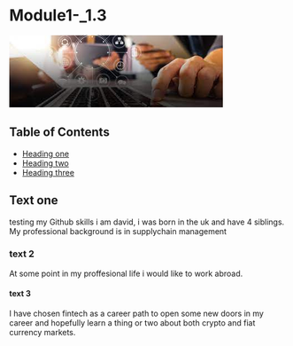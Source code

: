# Module1-_1.3

![Alternate](images/trial_image.jpeg)

## Table of Contents 
* [Heading one](##Text-one)
* [Heading two](###text-2)
* [Heading three](####text-3)
  

## Text one
testing my Github skills
i am david, i was born in the uk and have 4 siblings. My professional background is in supplychain management 

### text 2 
At some point in my proffesional life i would like to work abroad. 
 

#### text 3
I have chosen fintech as a career path to open some new doors in my career and hopefully learn a thing or two about both crypto and fiat currency markets. 

